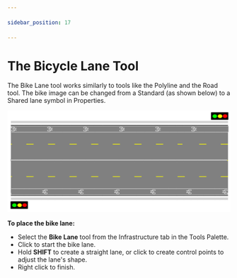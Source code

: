 ```yaml
---

sidebar_position: 17

---
```

# The Bicycle Lane Tool 

The Bike Lane tool works similarly to tools like the Polyline and the Road tool. The bike image can be changed from a Standard (as shown below) to a Shared lane symbol in Properties.

![Bike_Lanes_on_a_Road](./assets/Bike_Lanes_on_a_Road.png)

**To place the bike lane:**

 - Select the **Bike Lane** tool from the Infrastructure tab in the Tools Palette.
 - Click to start the bike lane.
 - Hold **SHIFT** to create a straight lane, or click to create control points to adjust the lane's shape.
 - Right click to finish.
